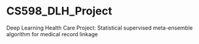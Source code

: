 # CS598_DLH_Project
Deep Learning Health Care Project: Statistical supervised meta-ensemble algorithm for medical record linkage
